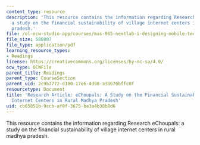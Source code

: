 ```yaml
---
content_type: resource
description: 'This resource contains the information regarding Research eChoupals:
  a study on the financial sustainability of village internet centers in rural madhya
  pradesh.'
file: /ol-ocw-studio-app/courses/mas-965-nextlab-i-designing-mobile-technologies-for-the-next-billion-users-fall-2008/cb65851b9ccbaf0f3675ba3a4b38b8d6_MITMAS_965F08_kumar2004.pdf
file_size: 580807
file_type: application/pdf
learning_resource_types:
- Readings
license: https://creativecommons.org/licenses/by-nc-sa/4.0/
ocw_type: OCWFile
parent_title: Readings
parent_type: CourseSection
parent_uid: 2c9b7772-d100-17e6-4d98-a3b676bffc0f
resourcetype: Document
title: 'Research Article: eChoupals: A Study on the Financial Sustainability of Village
  Internet Centers in Rural Madhya Pradesh'
uid: cb65851b-9ccb-af0f-3675-ba3a4b38b8d6
---
```

This resource contains the information regarding Research eChoupals: a study on the financial sustainability of village internet centers in rural madhya pradesh.